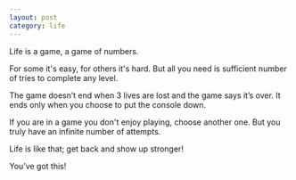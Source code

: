 ```yaml
---
layout: post
category: life
---
```


Life is a game, a game of numbers.

For some it's easy, for others it's hard. 
But all you need is sufficient number of tries to complete any level.

The game doesn’t end when 3 lives are lost and the game says it’s over. 
It ends only when you choose to put the console down.

If you are in a game you don't enjoy playing, choose another one. 
But you truly have an infinite number of attempts. 

Life is like that; get back and show up stronger!

You’ve got this!